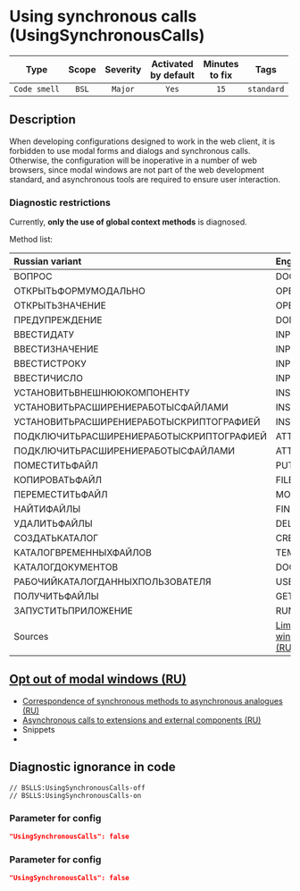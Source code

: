 # Using synchronous calls (UsingSynchronousCalls)

|      Type      |    Scope    | Severity |    Activated<br>by default    |    Minutes<br>to fix    |    Tags    |
|:-------------:|:-----------------------------:|:--------:|:------------------------------:|:-----------------------------------:|:----------:|
| `Code smell` |             `BSL`             | `Major` |              `Yes`              |                `15`                 | `standard` |

<!-- Блоки выше заполняются автоматически, не трогать -->
## Description

When developing configurations designed to work in the web client, it is forbidden to use modal forms and dialogs and synchronous calls. Otherwise, the configuration will be inoperative in a number of web browsers, since modal windows are not part of the web development standard, and asynchronous tools are required to ensure user interaction.

### Diagnostic restrictions

Currently, **only the use of global context methods** is diagnosed.

Method list:

|Russian variant|English variant|
| :-- | :-- |
|ВОПРОС|DOQUERYBOX|
|ОТКРЫТЬФОРМУМОДАЛЬНО|OPENFORMMODAL|
|ОТКРЫТЬЗНАЧЕНИЕ|OPENVALUE|
|ПРЕДУПРЕЖДЕНИЕ|DOMESSAGEBOX|
|ВВЕСТИДАТУ|INPUTDATE|
|ВВЕСТИЗНАЧЕНИЕ|INPUTVALUE|
|ВВЕСТИСТРОКУ|INPUTSTRING|
|ВВЕСТИЧИСЛО|INPUTNUMBER|
|УСТАНОВИТЬВНЕШНЮЮКОМПОНЕНТУ|INSTALLADDIN|
|УСТАНОВИТЬРАСШИРЕНИЕРАБОТЫСФАЙЛАМИ|INSTALLFILESYSTEMEXTENSION|
|УСТАНОВИТЬРАСШИРЕНИЕРАБОТЫСКРИПТОГРАФИЕЙ|INSTALLCRYPTOEXTENSION|
|ПОДКЛЮЧИТЬРАСШИРЕНИЕРАБОТЫСКРИПТОГРАФИЕЙ|ATTACHCRYPTOEXTENSION|
|ПОДКЛЮЧИТЬРАСШИРЕНИЕРАБОТЫСФАЙЛАМИ|ATTACHFILESYSTEMEXTENSION|
|ПОМЕСТИТЬФАЙЛ|PUTFILE|
|КОПИРОВАТЬФАЙЛ|FILECOPY|
|ПЕРЕМЕСТИТЬФАЙЛ|MOVEFILE|
|НАЙТИФАЙЛЫ|FINDFILES|
|УДАЛИТЬФАЙЛЫ|DELETEFILES|
|СОЗДАТЬКАТАЛОГ|CREATEDIRECTORY|
|КАТАЛОГВРЕМЕННЫХФАЙЛОВ|TEMPFILESDIR|
|КАТАЛОГДОКУМЕНТОВ|DOCUMENTSDIR|
|РАБОЧИЙКАТАЛОГДАННЫХПОЛЬЗОВАТЕЛЯ|USERDATAWORKDIR|
|ПОЛУЧИТЬФАЙЛЫ|GETFILES|ПОМЕСТИТЬФАЙЛЫ|REQUESTUSERPERMISSION|
|ЗАПУСТИТЬПРИЛОЖЕНИЕ|RUNAPP|
|Sources|[Limit on the use of modal windows and synchronous calls (RU)](https://its.1c.ru/db/v8std/content/703/hdoc/)|

## [Opt out of modal windows (RU)](https://its.1c.ru/db/metod8dev#content:5272:hdoc)

* [Correspondence of synchronous methods to asynchronous analogues (RU)](https://its.1c.ru/db/v838doc#bookmark:dev:TI000000438)
* [Asynchronous calls to extensions and external components (RU)](http://v8.1c.ru/o7/201412async/index.htm)
* Snippets
* <!-- Блоки ниже заполняются автоматически, не трогать -->

## Diagnostic ignorance in code

```bsl
// BSLLS:UsingSynchronousCalls-off
// BSLLS:UsingSynchronousCalls-on
```
### Parameter for config

```json
"UsingSynchronousCalls": false
```

### Parameter for config

```json
"UsingSynchronousCalls": false
```
